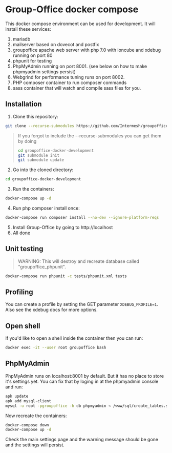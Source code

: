 # Group-Office docker compose

This docker compose environment can be used for development. It will install these services:

 1. mariadb
 2. mailserver based on dovecot and postfix
 3. groupoffice apache web server with php 7.0 with ioncube and xdebug running on port 80
 4. phpunit for testing
 5. PhpMyAdmin running on port 8001. (see below on how to make phpmyadmin settings persist)
 6. Webgrind for performance tuning runs on port 8002. 
 7. PHP composer container to run composer commands
 8. sass container that will watch and compile sass files for you.

## Installation

 1. Clone this repository:

 ```sh
 git clone --recurse-submodules https://github.com/Intermesh/groupoffice-docker-development.git
 ```

 > If you forgot to include the --recurse-submodules you can get them by doing
 >
 > ```sh
 > cd groupoffice-docker-development
 > git submodule init
 > git submodule update
 > ```

 2. Go into the cloned directory:

 ```sh
 cd groupoffice-docker-development
 ```

 3. Run the containers:

 ```sh
 docker-compose up -d
 ```

 4. Run php composer install once:

 ```sh
 docker-compose run composer install --no-dev --ignore-platform-reqs
 ```

 5. Install Group-Office by going to http://localhost
 6. All done


## Unit testing

> WARNING: This will destroy and recreate database called "groupoffice_phpunit".

```sh
docker-compose run phpunit -c tests/phpunit.xml tests
```

## Profiling

You can create a profile by setting the GET parameter `XDEBUG_PROFILE=1`.
Also see the xdebug docs for more options.

## Open shell

If you'd like to open a shell inside the container then you can run:

```sh
docker exec -it --user root groupoffice bash
```


## PhpMyAdmin

PhpMyAdmin runs on localhost:8001 by default. But it has no place to store it's
settings yet. You can fix that by loging in at the phpmyadmin console and run:

```sh
apk update
apk add mysql-client
mysql -u root -pgroupoffice -h db phpmyadmin < /www/sql/create_tables.sql
```

Now recreate the containers:

```sh
docker-compose down
docker-compose up -d
```

Check the main settings page and the warning message should be gone and the 
settings will persist.
